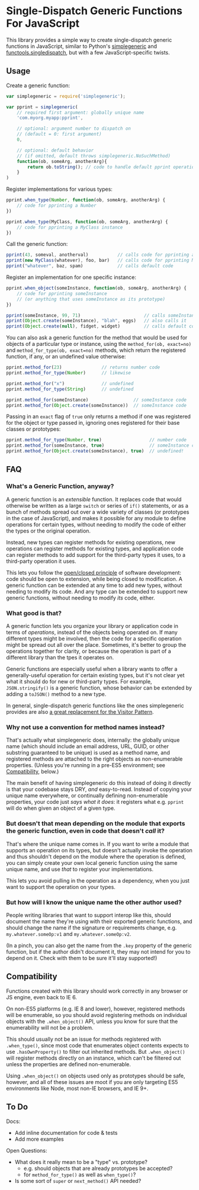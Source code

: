 # Single-Dispatch Generic Functions For JavaScript

This library provides a simple way to create single-dispatch generic functions in JavaScript, similar to Python's [simplegeneric](https://pypi.python.org/pypi/simplegeneric) and [functools.singledispatch](http://legacy.python.org/dev/peps/pep-0443/), but with a few JavaScript-specific twists.


## Usage

Create a generic function:

```javascript
var simplegeneric = require('simplegeneric');

var pprint = simplegeneric(
    // required first argument: globally unique name
    'com.myorg.myapp:pprint',

    // optional: argument number to dispatch on
    // (default = 0: first argument)
    0,

    // optional: default behavior
    // (if omitted, default throws simplegeneric.NoSuchMethod)                          
    function(ob, someArg, anotherArg){
        return ob.toString(); // code to handle default pprint operation
    }
)
```

Register implementations for various types:
 
```javascript
pprint.when_type(Number, function(ob, someArg, anotherArg) { 
    // code for pprinting a Number
})

pprint.when_type(MyClass, function(ob, someArg, anotherArg) { 
    // code for pprinting a MyClass instance
})
```

Call the generic function:

```javascript
pprint(43, someval, anotherval)           // calls code for pprinting a number
pprint(new MyClass(whatever), foo, bar)   // calls code for pprinting MyClass
pprint("whatever", baz, spam)             // calls default code
```

Register an implementation for one specific instance:

```javascript
pprint.when_object(someInstance, function(ob, someArg, anotherArg) { 
    // code for pprinting someInstance
    // (or anything that uses someInstance as its prototype)
})

pprint(someInstance, 99, 71)                        // calls someInstance code
pprint(Object.create(someInstance), "blah", eggs)   // also calls it 
pprint(Object.create(null), fidget, widget)         // calls default code
```

You can also ask a generic function for the method that would be used for objects of a particular type or instance, using the ``method_for(ob, exact=no)`` and ``method_for_type(ob, exact=no)`` methods, which return the registered function, if any, or an undefined value otherwise:

```javascript
pprint.method_for(23)               // returns number code
pprint.method_for_type(Number)      // likewise

pprint.method_for("x")              // undefined
pprint.method_for_type(String)      // undefined

pprint.method_for(someInstance)                 // someInstance code
pprint.method_for(Object.create(someInstance))  // someInstance code
```

Passing in an ``exact`` flag of ``true`` only returns a method if one was registered for the object or type passed in, ignoring ones registered for their base classes or prototypes:  

```javascript
pprint.method_for_type(Number, true)                  // number code
pprint.method_for(someInstance, true)                 // someInstance code
pprint.method_for(Object.create(someInstance), true)  // undefined!
```



## FAQ

### What's a Generic Function, anyway?

A generic function is an *extensible* function.  It replaces code that would otherwise be written as a large ``switch`` or series of ``if()`` statements, or as a bunch of methods spread out over a wide variety of classes (or prototypes in the case of JavaScript), and makes it possible for any module to define operations for certain types, without needing to modify the code of either the types or the original operation.

Instead, new types can register methods for existing operations, new operations can register methods for existing types, and application code can register methods to add support for the third-party types it uses, to a third-party operation it uses.

This lets you follow the [open/closed principle](http://en.wikipedia.org/wiki/Open/closed_principle) of software development: code should be open to extension, while being closed to modification.  A generic function can be extended at any time to add new types, without needing to modify its code.  And any type can be extended to support new generic functions, without needing to modify *its* code, either.  


### What good is that?

A generic function lets you organize your library or application code in terms of *operations*, instead of the objects being operated on.  If many different types might be involved, then the code for a specific operation might be spread out all over the place.  Sometimes, it's better to group the operations together for clarity, or because the operation is part of a different library than the tpes it operates on. 

Generic functions are especially useful when a library wants to offer a generally-useful operation for certain existing types, but it's not clear yet what it should do for new or third-party types.  For example, ``JSON.stringify()`` is a generic function, whose behavior can be extended by adding a ``toJSON()`` method to a new type.

In general, single-dispatch generic functions like the ones simplegeneric provides are also [a great replacement for the Visitor Pattern](http://peak.telecommunity.com/DevCenter/VisitorRevisited).


### Why not use a convention for method names instead?

That's actually what simplegeneric does, internally: the globally unique name (which should include an email address, URL, GUID, or other substring guaranteed to be unique) is used as a method name, and registered methods are attached to the right objects as non-enumerable properties.  (Unless you're running in a pre-ES5 environment; see [Compatibility](#compatibility), below.)

The main benefit of having simplegeneric do this instead of doing it directly is that your codebase stays DRY, *and* easy-to-read.  Instead of copying your unique name everywhere, or continually defining non-enumerable properties, your code just *says what it does*: it registers what e.g. ``pprint`` will do when given an object of a given type.


### But doesn't that mean depending on the module that exports the generic function, even in code that doesn't *call* it?

That's where the unique name comes in.  If you want to write a module that supports an operation on its types, but doesn't actually invoke the operation and thus shouldn't depend on the module where the operation is defined, you can simply create your own local generic function using the same unique name, and use *that* to register your implementations.

This lets you avoid pulling in the operation as a dependency, when you just want to support the operation on your types.

### But how will I know the unique name the other author used?

People writing libraries that want to support interop like this, should document the name they're using with their exported generic functions, and should change the name if the signature or requirements change, e.g. ``my.whatever.someOp:v1`` and ``my.whatever.someOp:v2``.

(In a pinch, you can also get the name from the ``.key`` property of the generic function, but if the author didn't document it, they may not intend for you to depend on it.  Check with them to be sure it'll stay supported!) 
 
## Compatibility <a name="compatibility"></a>

Functions created with this library should work correctly in any browser or JS engine, even back to IE 6.

On non-ES5 platforms (e.g. IE 8 and lower), however, registered methods will be enumerable, so you should avoid registering methods on individual objects with the ``.when_object()`` API, unless you know for sure that the enumerability will not be a problem.

This should usually not be an issue for methods registered with ``.when_type()``, since most code that enumerates object contents expects to use ``.hasOwnProperty()`` to filter out inherited methods.  But ``.when_object()`` will register methods directly on an instance, which can't be filtered out unless the properties are defined non-enumerable.

Using ``.when_object()`` on objects used only as prototypes should be safe, however, and all of these issues are moot if you are only targeting ES5 environments like Node, most non-IE browsers, and IE 9+.

## To Do

Docs:
* Add inline documentation for code & tests
* Add more examples

Open Questions:
* What does it really mean to be a "type" vs. prototype?
    * e.g. should objects that are already prototypes be accepted?
    * for ``method_for_type()`` as well as ``when_type()``? 
* Is some sort of ``super`` or ``next_method()`` API needed?

